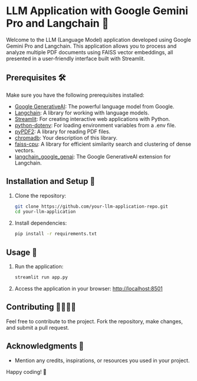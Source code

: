 # LLM Application with Google Gemini Pro and Langchain 🚀

Welcome to the LLM (Language Model) application developed using Google Gemini Pro and Langchain. This application allows you to process and analyze multiple PDF documents using FAISS vector embeddings, all presented in a user-friendly interface built with Streamlit.

## Prerequisites 🛠️

Make sure you have the following prerequisites installed:

- [Google GenerativeAI](https://github.com/google-research/google-research/tree/master/generative_ai): The powerful language model from Google.
- [Langchain](https://github.com/your-langchain-repo): A library for working with language models.
- [Streamlit](https://streamlit.io/): For creating interactive web applications with Python.
- [python-dotenv](https://pypi.org/project/python-dotenv/): For loading environment variables from a .env file.
- [pyPDF2](https://pythonhosted.org/PyPDF2/): A library for reading PDF files.
- [chromadb](https://pypi.org/project/chromadb/): Your description of this library.
- [faiss-cpu](https://github.com/facebookresearch/faiss): A library for efficient similarity search and clustering of dense vectors.
- [langchain_google_genai](https://github.com/your-langchain-google-genai-repo): The Google GenerativeAI extension for Langchain.

## Installation and Setup 🚧

1. Clone the repository:

    ```bash
    git clone https://github.com/your-llm-application-repo.git
    cd your-llm-application
    ```

2. Install dependencies:

    ```bash
    pip install -r requirements.txt
    ```

## Usage 🚀

1. Run the application:

    ```bash
    streamlit run app.py
    ```

2. Access the application in your browser: [http://localhost:8501](http://localhost:8501)

## Contributing 👩‍💻👨‍💻

Feel free to contribute to the project. Fork the repository, make changes, and submit a pull request.

## Acknowledgments 🙌

- Mention any credits, inspirations, or resources you used in your project.

Happy coding! 🎉
